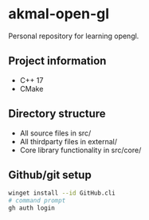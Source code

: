 # akmal-open-gl

Personal repository for learning opengl.

## Project information

* C++ 17
* CMake

## Directory structure

* All source files in src/
* All thirdparty files in external/
* Core library functionality in src/core/

## Github/git setup
``` sh
winget install --id GitHub.cli	
# command prompt
gh auth login
```